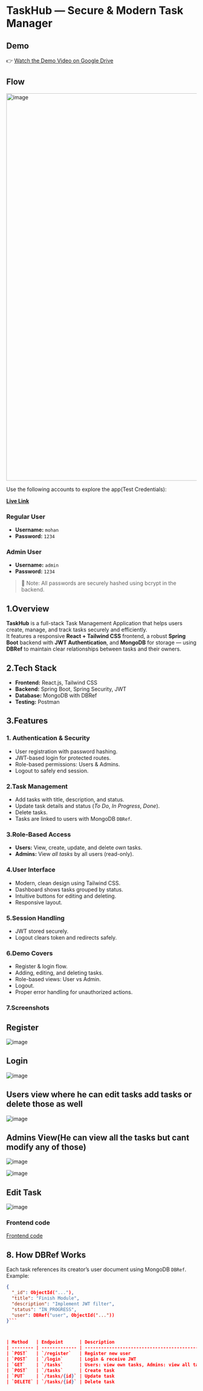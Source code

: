 # TaskHub — Secure & Modern Task Manager


## Demo

👉 [Watch the Demo Video on Google Drive](https://drive.google.com/file/d/1MTcHC2LttMAqQYYDFofmX-R7XsdSzm4g/view?usp=sharing)

## Flow 
<img width="1536" height="1024" alt="image" src="https://github.com/user-attachments/assets/f5c6900a-00ec-45c8-a1a2-e817a1f986e1" />

Use the following accounts to explore the app(Test Credentials):

[**Live Link**](https://symphonious-empanada-f8fab0.netlify.app/)

### Regular User
- **Username:** `mohan`
- **Password:** `1234`

### Admin User
- **Username:** `admin`
- **Password:** `1234`

> 🔐 Note: All passwords are securely hashed using bcrypt in the backend.

## 1.Overview

**TaskHub** is a full-stack Task Management Application that helps users create, manage, and track tasks securely and efficiently.  
It features a responsive **React + Tailwind CSS** frontend, a robust **Spring Boot** backend with **JWT Authentication**, and **MongoDB** for storage — using **DBRef** to maintain clear relationships between tasks and their owners.

## 2.Tech Stack

- **Frontend:** React.js, Tailwind CSS
- **Backend:** Spring Boot, Spring Security, JWT
- **Database:** MongoDB with DBRef
- **Testing:** Postman

## 3.Features

### 1. Authentication & Security
- User registration with password hashing.
- JWT-based login for protected routes.
- Role-based permissions: Users & Admins.
- Logout to safely end session.

### 2.Task Management
- Add tasks with title, description, and status.
- Update task details and status (*To Do*, *In Progress*, *Done*).
- Delete tasks.
- Tasks are linked to users with MongoDB `DBRef`.

### 3.Role-Based Access
- **Users:** View, create, update, and delete *own* tasks.
- **Admins:** View *all tasks* by all users (read-only).

### 4.User Interface
- Modern, clean design using Tailwind CSS.
- Dashboard shows tasks grouped by status.
- Intuitive buttons for editing and deleting.
- Responsive layout.

### 5.Session Handling
- JWT stored securely.
- Logout clears token and redirects safely.

### 6.Demo Covers
- Register & login flow.
- Adding, editing, and deleting tasks.
- Role-based views: User vs Admin.
- Logout.
- Proper error handling for unauthorized actions.

### 7.Screenshots 
## Register

![image](https://github.com/user-attachments/assets/40a97de0-335f-4613-b72f-084595e78bb9)

## Login
![image](https://github.com/user-attachments/assets/c4000783-c558-4905-a384-fa3e77de5fee)

## Users view where he can edit tasks add tasks or delete those as well
![image](https://github.com/user-attachments/assets/272756d1-05bb-493c-914c-11fc94fcc8a4)

## Admins View(He can view all the tasks but cant modify any of those)

![image](https://github.com/user-attachments/assets/cc045624-bae3-494c-ae2c-fc6f0bd12373)

![image](https://github.com/user-attachments/assets/eb597cd7-69c0-4db8-9ffb-622883ef7e19)

## Edit Task 

![image](https://github.com/user-attachments/assets/9c428801-2cae-4d3f-a2bf-483d981230cc)

### Frontend code 
[Frontend code](https://github.com/shalini47ch/task-manager-frontend)
## 8. How DBRef Works

Each task references its creator’s user document using MongoDB `DBRef`.  
Example:
```json
{
  "_id": ObjectId("..."),
  "title": "Finish Module",
  "description": "Implement JWT filter",
  "status": "IN_PROGRESS",
  "user": DBRef("user", ObjectId("..."))
}```



| Method   | Endpoint      | Description                                   | Access        |
| -------- | ------------- | --------------------------------------------- | ------------- |
| `POST`   | `/register`   | Register new user                             | Public        |
| `POST`   | `/login`      | Login & receive JWT                           | Public        |
| `GET`    | `/tasks`      | Users: view own tasks, Admins: view all tasks | Authenticated |
| `POST`   | `/tasks`      | Create task                                   | User only     |
| `PUT`    | `/tasks/{id}` | Update task                                   | User only     |
| `DELETE` | `/tasks/{id}` | Delete task                                   | User only     |







